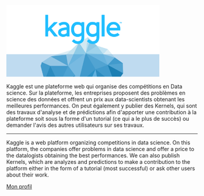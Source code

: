 
<img src="https://raw.githubusercontent.com/JeremieDec/home/master/pics/kagglepic.png" width="80%">


Kaggle est une plateforme web qui organise des compétitions en Data science. Sur la plateforme, les entreprises proposent des problèmes en science des données et offrent un prix aux data-scientists obtenant les meilleures performances.
On peut également y publier des Kernels, qui sont des travaux d'analyse et de prédictions afin d'apporter une contribution à la plateforme soit sous la forme d'un tutorial (ce
qui a le plus de succès) ou demander l'avis des autres utilisateurs sur ses travaux. 

----------------------

Kaggle is a web platform organizing competitions in data science. On this platform, the companies offer problems in data science and offer a price to the datalogists obtaining the best performances.
We can also publish Kernels, which are analyzes and predictions to make a contribution to the platform either in the form of a tutorial
(most successful) or ask other users about their work.

[Mon profil](https://www.kaggle.com/jeremiedec)
